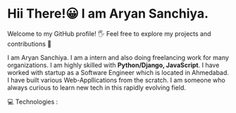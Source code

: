 # Hii There!&#128512; I am Aryan Sanchiya. 
Welcome to my GitHub profile! &#128400; Feel free to explore my projects and contributions &#129309;

I am Aryan Sanchiya. I am a intern and also doing freelancing work for many organizations. I am highly skilled with <b>Python/Django, JavaScript</b>. I have worked with startup as a Software Engineer which is located in Ahmedabad. I have built various Web-Appllications from the scratch. I am someone who always curious to learn new tech in this rapidly evolving field.

&#128187; Technologies :
